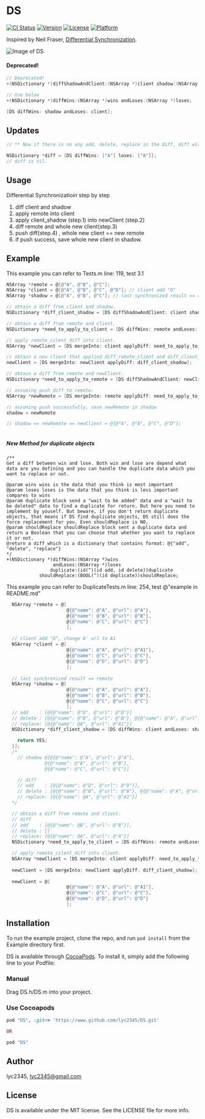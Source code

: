 # DS

[![CI Status](http://img.shields.io/travis/lyc2345/DS.svg?style=flat)](https://travis-ci.org/lyc2345/DS)
[![Version](https://img.shields.io/cocoapods/v/DS.svg?style=flat)](http://cocoapods.org/pods/DS)
[![License](https://img.shields.io/cocoapods/l/DS.svg?style=flat)](http://cocoapods.org/pods/DS)
[![Platform](https://img.shields.io/cocoapods/p/DS.svg?style=flat)](http://cocoapods.org/pods/DS)

Inspired by Neil Fraser, [Differential Synchronization](https://neil.fraser.name/writing/sync/).

![Image of DS](https://neil.fraser.name/writing/sync/diff2.gif) 

#### Deprecated!
```objective-c
// Deprecated!
+(NSDictionary *)diffShadowAndClient:(NSArray *)client shadow:(NSArray *)shadow;

// Use below
+(NSDictionary *)diffWins:(NSArray *)wins andLoses:(NSArray *)loses;

[DS diffWins: shadow andLoses: client];
```

## Updates
```objective-c
// ** Now if there is no any add, delete, replace in the diff, diff will be nil. **

NSDictionary *diff = [DS diffWins: ["A"] loses: ["A"]];
// diff is nil.

```

## Usage
Differential Synchronizatioin step by step
1. diff client and shadow
2. apply remote into client
3. apply client_shadow (step.1) into newClient (step.2)
4. diff remote and whole new client(step.3)
5. push diff(step.4) , whole new client == new remote
6. if push success, save whole new client in shadow.

## Example
This example you can refer to Tests.m line: 119, test 3.1
```objective-c
NSArray *remote = @[@"A", @"B", @"C"];
NSArray *client = @[@"A", @"B", @"C", @"D"]; // client add "D"
NSArray *shadow = @[@"A", @"B", @"C"]; // last synchronized result == remote

// obtain a diff from client and shadow.
NSDictionary *diff_client_shadow = [DS diffShadowAndClient: client shadow: shadow];

// obtain a diff from remote and client.
NSDictionary *need_to_apply_to_client = [DS diffWins: remote andLoses: client];

// apply remote_cilent_diff into client.
NSArray *newClient = [DS mergeInto: client applyDiff: need_to_apply_to_client];

// obtain a new client that applied diff_remote_client and diff_client_shadow.
newClient = [DS mergeInto: newClient applyDiff: diff_client_shadow];

// obtain a diff from remote and newClient.
NSDictionary *need_to_apply_to_remote = [DS diffShadowAndClient: newClient shadow: shadow];

// assuming push diff to remote.
NSArray *newRemote = [DS mergeInto: remote applyDiff: need_to_apply_to_remote];

// assuming push successfully. save newRemote in shadow
shadow = newRemote

// shadow == newRemote == newClient = @[@"A", @"B", @"C", @"D"];
	
```

##### New Method for duplicate objects
```
/**
Get a diff between win and lose. Both win and lose are depend what data are you defining and you can handle the duplicate data which you want to replace or not.

@param wins wins is the data that you think is most important
@param loses loses is the data that you think is less important compares to wins
@param duplicate block send a "wait to be added" data and a "wait to be deleted" data to find a duplicate for return. But here you need to implement by youself. But beware, if you don't return duplicate objects, that means if DS find duplicate objects, DS still does the force replacement for you. Even shouldReplace is NO.
@param shouldReplace shouldReplace block sent a duplicate data and return a Boolean that you can choose that whether you want to replace it or not.
@return a diff which is a dictionary that contains format: @{"add", "delete", "replace"}
*/
+(NSDictionary *)diffWins:(NSArray *)wins
                 andLoses:(NSArray *)loses
                duplicate:(id(^)(id add, id delete))duplicate
            shouldReplace:(BOOL(^)(id deplicate))shouldReplace;
```


This example you can refer to DuplicateTests.m line: 254, test @"example in README.md"
```objective-c
  NSArray *remote = @[
                      @{@"name": @"A", @"url": @"A"},
                      @{@"name": @"B", @"url": @"B"},
                      @{@"name": @"C", @"url": @"C"}
                      ];
  
  // client add "D", change A' url to A1
  NSArray *client = @[
                      @{@"name": @"A", @"url": @"A1"},
                      @{@"name": @"C", @"url": @"C"},
                      @{@"name": @"D", @"url": @"D"}
                      ];
  
  // last synchronized result == remote
  NSArray *shadow = @[
                      @{@"name": @"A", @"url": @"A"},
                      @{@"name": @"B", @"url": @"B"},
                      @{@"name": @"C", @"url": @"C"}
                      ];
  // add    : [@{@"name": @"D", @"url": @"D"}]
  // delete : [@{@"name": @"B", @"url": @"B"}, @{@"name": @"A", @"url": @"A"}]
  // replace: [@{@"name": @A", @"url": @"A1"}]
  NSDictionary *diff_client_shadow = [DS diffWins: client andLoses: shadow primaryKey: @"name" shouldReplace:^BOOL(id oldValue, id newValue) {

    return YES;
  }];
  /*
    // shadow @[@{@"name": @"A", @"url": @"A"},
              @{@"name": @"B", @"url": @"B"},
              @{@"name": @"C", @"url": @"C"}]

    // diff   
    // add    : [@{@"name": @"D", @"url": @"D"}],
    // delete : [@{@"name": @"B", @"url": @"B"}, @{@"name": @"A", @"url": @"A"}]
    // replace: [@{@"name": @A", @"url": @"A1"}]
  */

  // obtain a diff from remote and client.
  // diff   
  // add    : [@{@"name": @B", @"url": @"B"}],
  // delete : []
  // replace: [@{@"name": @A", @"url": @"A"}]
  NSDictionary *need_to_apply_to_client = [DS diffWins: remote andLoses: client];

  // apply remote_cilent_diff into client.
  NSArray *newClient = [DS mergeInto: client applyDiff: need_to_apply_to_client];
		      
  newClient = [DS mergeInto: newClient applyDiff: diff_client_shadow];
	
  newClient = @[
                      @{@"name": @"A", @"url": @"A1"},
                      @{@"name": @"C", @"url": @"C"},
                      @{@"name": @"D", @"url": @"D"}
                      ];
```

## Installation

To run the example project, clone the repo, and run `pod install` from the Example directory first.


DS is available through [CocoaPods](http://cocoapods.org). To install
it, simply add the following line to your Podfile:

### Manual
Drag DS.h/DS.m into your project.

### Use Cocoapods
```ruby
pod "DS", :git=> 'https://www.github.com/lyc2345/DS.git'

OR 

pod "DS"
```

## Author

lyc2345, lyc2345@gmail.com

## License

DS is available under the MIT license. See the LICENSE file for more info.

